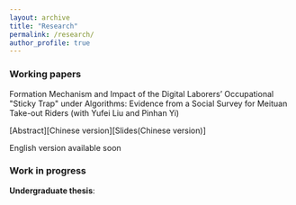 ```yaml
---
layout: archive
title: "Research"
permalink: /research/
author_profile: true
---
```


### Working papers

Formation Mechanism and Impact of the Digital Laborers’ Occupational "Sticky Trap" under Algorithms: Evidence from a Social Survey for Meituan Take-out Riders (with Yufei Liu and Pinhan Yi) 


[Abstract][Chinese version][Slides(Chinese version)]

English version available soon

### Work in progress 

**Undergraduate thesis**:
